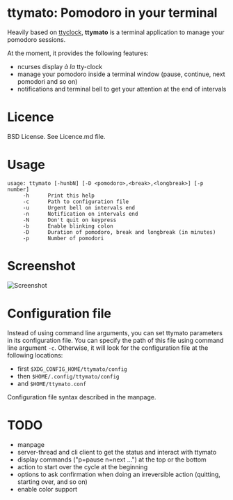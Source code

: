 # ttymato: Pomodoro in your terminal

Heavily based on [ttyclock](https://github.com/xorg62/tty-clock), **ttymato** is
a terminal application to manage your pomodoro sessions.

At the moment, it provides the following features:
* ncurses display *à la* tty-clock
* manage your pomodoro inside a terminal window (pause, continue, next pomodori
  and so on)
* notifications and terminal bell to get your attention at the end of intervals

# Licence
BSD License. See Licence.md file.

# Usage

	usage: ttymato [-hunbN] [-D <pomodoro>,<break>,<longbreak>] [-p number] 
		 -h 	 Print this help                                        
		 -c 	 Path to configuration file 							
		 -u 	 Urgent bell on intervals end                           
		 -n 	 Notification on intervals end                          
		 -N 	 Don't quit on keypress                                 
		 -b 	 Enable blinking colon                                  
		 -D 	 Duration of pomodoro, break and longbreak (in minutes) 
		 -p 	 Number of pomodori 

# Screenshot
![Screenshot](https://raw.github.com/driquet/ttymato/master/screenshots/screenshot_0.png)

# Configuration file
Instead of using command line arguments, you can set ttymato parameters in its
configuration file. You can specify the path of this file using command line
argument `-c`. Otherwise, it will look for the configuration file at the
following locations:
* first `$XDG_CONFIG_HOME/ttymato/config`
* then `$HOME/.config/ttymato/config`
* and `$HOME/ttymato.conf`

Configuration file syntax described in the manpage.

# TODO
* manpage
* server-thread and cli client to get the status and interact with ttymato
* display commands ("p=pause n=next ...") at the top or the bottom
* action to start over the cycle at the beginning
* options to ask confirmation when doing an irreversible action (quitting, starting over, and so on)
* enable color support
